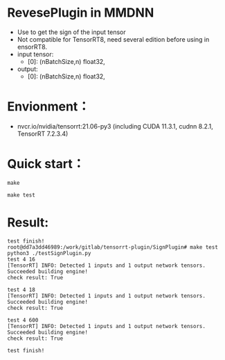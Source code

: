 # RevesePlugin in MMDNN
+ Use to get the sign of the input tensor
+ Not compatible for TensorRT8, need several edition before using in ensorRT8.
+ input tensor:
    - [0]: (nBatchSize,n)   float32,
+ output:
    - [0]: (nBatchSize,n)   float32,

# Envionment：
+ nvcr.io/nvidia/tensorrt:21.06-py3 (including CUDA 11.3.1, cudnn 8.2.1, TensorRT 7.2.3.4)

# Quick start：
```shell
make

make test
```

# Result:
```
test finish!
root@dd7a3dd46989:/work/gitlab/tensorrt-plugin/SignPlugin# make test
python3 ./testSignPlugin.py
test 4 16
[TensorRT] INFO: Detected 1 inputs and 1 output network tensors.
Succeeded building engine!
check result: True

test 4 18
[TensorRT] INFO: Detected 1 inputs and 1 output network tensors.
Succeeded building engine!
check result: True

test 4 600
[TensorRT] INFO: Detected 1 inputs and 1 output network tensors.
Succeeded building engine!
check result: True

test finish!
```

